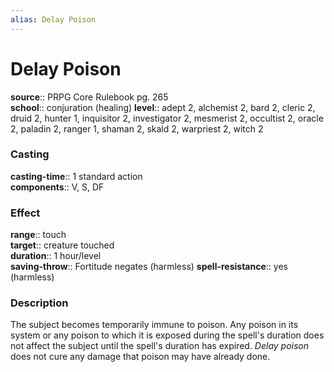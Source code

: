 ```yaml
---
alias: Delay Poison
---
```


# Delay Poison 

**source**:: PRPG Core Rulebook pg. 265  
**school**:: conjuration (healing)
**level**:: adept 2, alchemist 2, bard 2, cleric 2, druid 2, hunter 1, inquisitor 2, investigator 2, mesmerist 2, occultist 2, oracle 2, paladin 2, ranger 1, shaman 2, skald 2, warpriest 2, witch 2

### Casting 

**casting-time**:: 1 standard action  
**components**:: V, S, DF

### Effect 

**range**:: touch  
**target**:: creature touched  
**duration**:: 1 hour/level  
**saving-throw**:: Fortitude negates (harmless)
**spell-resistance**:: yes (harmless)

### Description 

The subject becomes temporarily immune to poison. Any poison in its system or any poison to which it is exposed during the spell's duration does not affect the subject until the spell's duration has expired. *Delay poison* does not cure any damage that poison may have already done.

